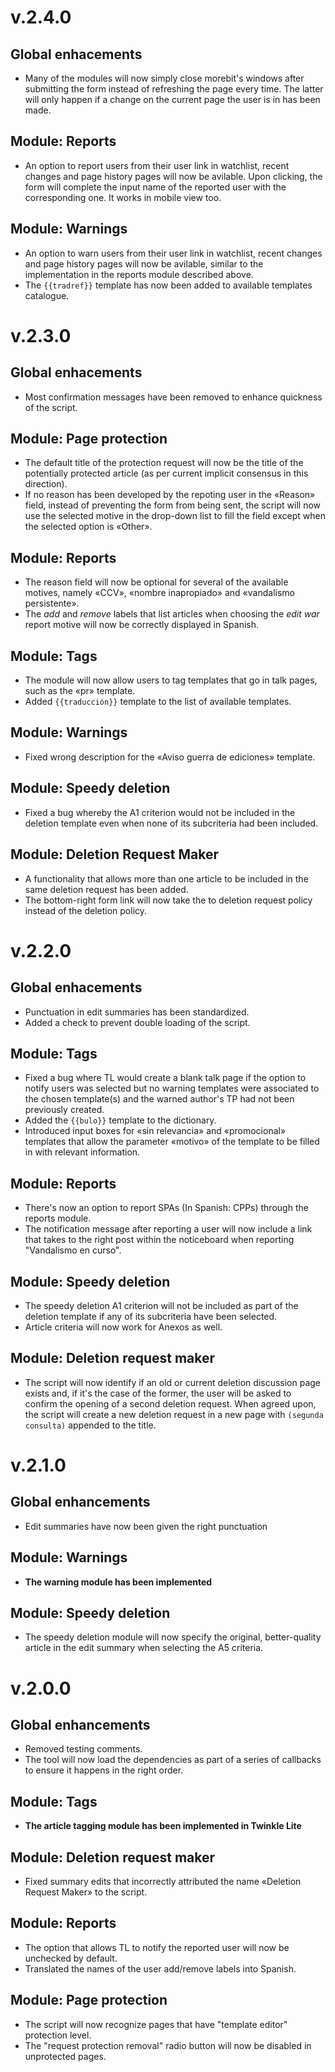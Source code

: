 # v.2.4.0

## Global enhacements
* Many of the modules will now simply close morebit's windows after submitting the form instead of refreshing the page every time. The latter will only happen if a change on the current page the user is in has been made.

## Module: Reports
* An option to report users from their user link in watchlist, recent changes and page history pages will now be avilable. Upon clicking, the form will complete the input name of the reported user with the corresponding one. It works in mobile view too.

## Module: Warnings
* An option to warn users from their user link in watchlist, recent changes and page history pages will now be avilable, similar to the implementation in the reports module described above.
* The `{{tradref}}` template has now been added to available templates catalogue.

# v.2.3.0

## Global enhacements
* Most confirmation messages have been removed to enhance quickness of the script.

## Module: Page protection
* The default title of the protection request will now be the title of the potentially protected article (as per current implicit consensus in this direction).
* If no reason has been developed by the repoting user in the «Reason» field, instead of preventing the form from being sent, the script will now use the selected motive in the drop-down list to fill the field except when the selected option is «Other».

## Module: Reports
* The reason field will now be optional for several of the available motives, namely «CCV», «nombre inapropiado» and «vandalismo persistente».
* The _add_ and _remove_ labels that list articles when choosing the _edit war_ report motive will now be correctly displayed in Spanish.

## Module: Tags
* The module will now allow users to tag templates that go in talk pages, such as the «pr» template.
* Added `{{traducción}}` template to the list of available templates.

## Module: Warnings
* Fixed wrong description for the «Aviso guerra de ediciones» template.

## Module: Speedy deletion
* Fixed a bug whereby the A1 criterion would not be included in the deletion template even when none of its subcriteria had been included.

## Module: Deletion Request Maker
* A functionality that allows more than one article to be included in the same deletion request has been added.
* The bottom-right form link will now take the to deletion request policy instead of the deletion policy.

# v.2.2.0

## Global enhacements
* Punctuation in edit summaries has been standardized.
* Added a check to prevent double loading of the script.

## Module: Tags
* Fixed a bug where TL would create a blank talk page if the option to notify users was selected but no warning templates were associated to the chosen template(s) and the warned author's TP had not been previously created.
* Added the `{{bulo}}` template to the dictionary.
* Introduced input boxes for «sin relevancia» and «promocional» templates that allow the parameter «motivo» of the template to be filled in with relevant information. 

## Module: Reports
* There's now an option to report SPAs (In Spanish: CPPs) through the reports module.
* The notification message after reporting a user will now include a link that takes to the right post within the noticeboard when reporting "Vandalismo en curso".

## Module: Speedy deletion
* The speedy deletion A1 criterion will not be included as part of the deletion template if any of its subcriteria have been selected.
* Article criteria will now work for Anexos as well.

## Module: Deletion request maker
* The script will now identify if an old or current deletion discussion page exists and, if it's the case of the former, the user will be asked to confirm the opening of a second deletion request. When agreed upon, the script will create a new deletion request in a new page with `(segunda consulta)` appended to the title.

# v.2.1.0

## Global enhancements
* Edit summaries have now been given the right punctuation

## Module: Warnings

* __The warning module has been implemented__

## Module: Speedy deletion
* The speedy deletion module will now specify the original, better-quality article in the edit summary when selecting the A5 criteria.
# v.2.0.0

## Global enhancements

* Removed testing comments.
* The tool will now load the dependencies as part of a series of callbacks to ensure it happens in the right order.

## Module: Tags

* __The article tagging module has been implemented in Twinkle Lite__

## Module: Deletion request maker

* Fixed summary edits that incorrectly attributed the name «Deletion Request Maker» to the script.

## Module: Reports

* The option that allows TL to notify the reported user will now be unchecked by default.
* Translated the names of the user add/remove labels into Spanish.

## Module: Page protection

* The script will now recognize pages that have "template editor" protection level.
* The "request protection removal" radio button will now be disabled in unprotected pages.